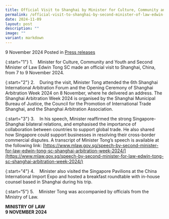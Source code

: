 ```yaml
---
title: Official Visit to Shanghai by Minister for Culture, Community and Youth and Second Minister of Law Edwin Tong SC
permalink: /official-visit-to-shanghai-by-second-minister-of-law-edwin-tong-sc/
date: 2024-11-09
layout: post
description: ""
image: ""
variant: markdown
---
```

9 November 2024 Posted in [Press releases](/news/press-releases)

{:start="1"}
1.&nbsp;&nbsp;&nbsp; Minister for Culture, Community and Youth and Second Minister of Law Edwin Tong SC made an official visit to Shanghai, China, from 7 to 9 November 2024.

{:start="2"}
2.&nbsp;&nbsp;&nbsp; During the visit, Minister Tong attended the 6th Shanghai International Arbitration Forum and the Opening Ceremony of Shanghai Arbitration Week 2024 on 8 November, where he delivered an address. The Shanghai Arbitration Week 2024 is organised by the Shanghai Municipal Bureau of Justice, the Council for the Promotion of International Trade Shanghai, and the Shanghai Arbitration Association.

{:start="3"}
3.&nbsp;&nbsp;&nbsp; In his speech, Minister reaffirmed the strong Singapore-Shanghai bilateral relations, and emphasised the importance of collaboration between countries to support global trade. He also shared how Singapore could support businesses in resolving their cross-border commercial disputes. A transcript of Minister Tong’s speech is available at the following link: [https://www.mlaw.gov.sg/speech-by-second-minister-for-law-edwin-tong-sc-shanghai-arbitration-week-2024/](https://www.mlaw.gov.sg/speech-by-second-minister-for-law-edwin-tong-sc-shanghai-arbitration-week-2024/)

{:start="4"}
4.&nbsp;&nbsp;&nbsp; Minister also visited the Singapore Pavilions at the China International Import Expo and hosted a breakfast roundtable with in-house counsel based in Shanghai during his trip.

{:start=“5”}
5.&nbsp;&nbsp;&nbsp; Minister Tong was accompanied by officials from the Ministry of Law.

**MINISTRY OF LAW**
<br>**9 NOVEMBER 2024**
